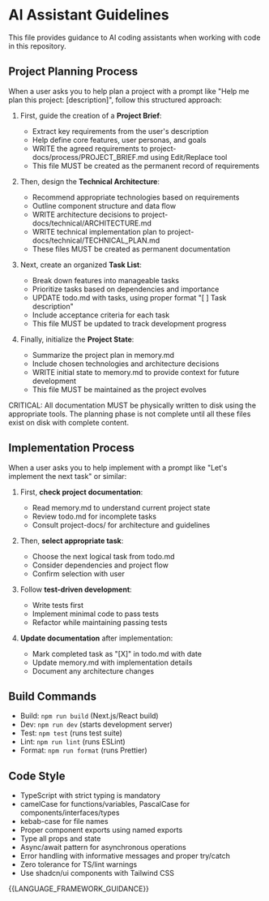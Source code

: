 # AI Assistant Guidelines

This file provides guidance to AI coding assistants when working with code in this repository.

## Project Planning Process

When a user asks you to help plan a project with a prompt like "Help me plan this project: [description]", follow this structured approach:

1. First, guide the creation of a **Project Brief**:
   - Extract key requirements from the user's description
   - Help define core features, user personas, and goals
   - WRITE the agreed requirements to project-docs/process/PROJECT_BRIEF.md using Edit/Replace tool
   - This file MUST be created as the permanent record of requirements

2. Then, design the **Technical Architecture**:
   - Recommend appropriate technologies based on requirements
   - Outline component structure and data flow
   - WRITE architecture decisions to project-docs/technical/ARCHITECTURE.md
   - WRITE technical implementation plan to project-docs/technical/TECHNICAL_PLAN.md
   - These files MUST be created as permanent documentation

3. Next, create an organized **Task List**:
   - Break down features into manageable tasks
   - Prioritize tasks based on dependencies and importance
   - UPDATE todo.md with tasks, using proper format "[ ] Task description"
   - Include acceptance criteria for each task
   - This file MUST be updated to track development progress

4. Finally, initialize the **Project State**:
   - Summarize the project plan in memory.md
   - Include chosen technologies and architecture decisions
   - WRITE initial state to memory.md to provide context for future development
   - This file MUST be maintained as the project evolves

CRITICAL: All documentation MUST be physically written to disk using the appropriate tools. The planning phase is not complete until all these files exist on disk with complete content.

## Implementation Process

When a user asks you to help implement with a prompt like "Let's implement the next task" or similar:

1. First, **check project documentation**:
   - Read memory.md to understand current project state
   - Review todo.md for incomplete tasks
   - Consult project-docs/ for architecture and guidelines

2. Then, **select appropriate task**:
   - Choose the next logical task from todo.md
   - Consider dependencies and project flow
   - Confirm selection with user

3. Follow **test-driven development**:
   - Write tests first
   - Implement minimal code to pass tests
   - Refactor while maintaining passing tests

4. **Update documentation** after implementation:
   - Mark completed task as "[X]" in todo.md with date
   - Update memory.md with implementation details
   - Document any architecture changes

## Build Commands
- Build: `npm run build` (Next.js/React build)
- Dev: `npm run dev` (starts development server)
- Test: `npm test` (runs test suite)
- Lint: `npm run lint` (runs ESLint)
- Format: `npm run format` (runs Prettier)

## Code Style
- TypeScript with strict typing is mandatory
- camelCase for functions/variables, PascalCase for components/interfaces/types
- kebab-case for file names
- Proper component exports using named exports
- Type all props and state
- Async/await pattern for asynchronous operations
- Error handling with informative messages and proper try/catch
- Zero tolerance for TS/lint warnings
- Use shadcn/ui components with Tailwind CSS

{{LANGUAGE_FRAMEWORK_GUIDANCE}}